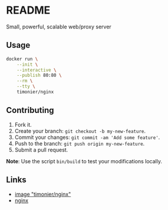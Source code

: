 # README

Small, powerful, scalable web/proxy server

## Usage

```sh
docker run \
    --init \
    --interactive \
    --publish 80:80 \
    --rm \
    --tty \
    timonier/nginx
```

## Contributing

1. Fork it.
2. Create your branch: `git checkout -b my-new-feature`.
3. Commit your changes: `git commit -am 'Add some feature'`.
4. Push to the branch: `git push origin my-new-feature`.
5. Submit a pull request.

__Note__: Use the script `bin/build` to test your modifications locally.

## Links

* [image "timonier/nginx"](https://hub.docker.com/r/timonier/nginx/)
* [nginx](https://nginx.org/)

